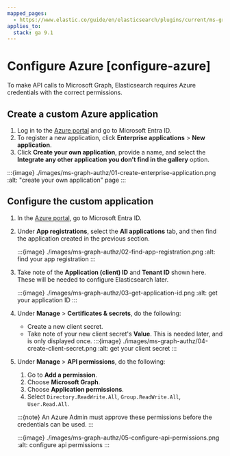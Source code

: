 ```yaml
---
mapped_pages:
  - https://www.elastic.co/guide/en/elasticsearch/plugins/current/ms-graph-authz-configure-azure.html
applies_to:
  stack: ga 9.1
---
```


# Configure Azure [configure-azure]

To make API calls to Microsoft Graph, Elasticsearch requires Azure credentials
with the correct permissions.

## Create a custom Azure application

1) Log in to the [Azure portal](https://portal.azure.com) and go to Microsoft
   Entra ID.
2) To register a new application, click **Enterprise applications** > **New
   application**.
3) Click **Create your own application**, provide a name, and select the
**Integrate any other application you don’t find in the gallery** option.

:::{image} ./images/ms-graph-authz/01-create-enterprise-application.png
:alt: "create your own application" page
:::

## Configure the custom application

1) In the [Azure portal](https://portal.azure.com), go to Microsoft Entra ID.
2) Under **App registrations**, select the **All applications** tab, and then
   find the application created in the previous section.

   :::{image} ./images/ms-graph-authz/02-find-app-registration.png
   :alt: find your app registration
   :::
3) Take note of the **Application (client) ID** and **Tenant ID** shown here.
   These will be needed to configure Elasticsearch later.

   :::{image} ./images/ms-graph-authz/03-get-application-id.png
   :alt: get your application ID
   :::
4) Under **Manage** > **Certificates & secrets**, do the following:
    - Create a new client secret.
    - Take note of your new client secret's **Value**. This is needed later, and
      is only displayed once.
      :::{image} ./images/ms-graph-authz/04-create-client-secret.png
      :alt: get your client secret
      :::
5) Under **Manage** > **API permissions**, do the following:
    1. Go to **Add a permission**.
    2. Choose **Microsoft Graph**.
    3. Choose **Application permissions**.
    4. Select `Directory.ReadWrite.All`, `Group.ReadWrite.All`, `User.Read.All`.

   :::{note}
   An Azure Admin must approve these permissions before the credentials can be used.
   :::

   :::{image} ./images/ms-graph-authz/05-configure-api-permissions.png
   :alt: configure api permissions
   :::

